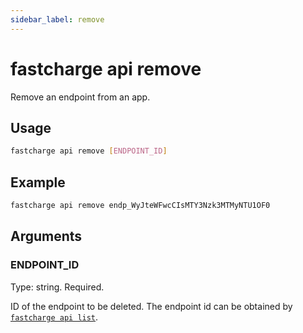 ```yaml
---
sidebar_label: remove
---
```


# fastcharge api remove

Remove an endpoint from an app.

## Usage

```bash
fastcharge api remove [ENDPOINT_ID]
```

## Example

```bash
fastcharge api remove endp_WyJteWFwcCIsMTY3Nzk3MTMyNTU1OF0
```

## Arguments

### ENDPOINT_ID

Type: string. Required.

ID of the endpoint to be deleted. The endpoint id can be obtained by
[`fastcharge api list`](./list.md).
